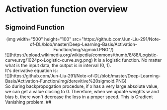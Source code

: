 # Activation function overview

## Sigmoind Function
  <div align=center>(img width="500" height="100" src="https://github.com/Jun-Liu-291/Note-of-DL/blob/master/Deep-Learning-Basis/Activation-Function/img/sigmoid.PNG"/)</div>
  ![](https://upload.wikimedia.org/wikipedia/commons/thumb/8/88/Logistic-curve.svg/1024px-Logistic-curve.svg.png)
  It is a logistic function. No matter what is the input data, the output is in interval (0, 1). <br> It's derivative equation is:<br>
  ![](https://github.com/Jun-Liu-291/Note-of-DL/blob/master/Deep-Learning-Basis/Activation-Function/img/derevitive%20sigmoid.PNG)<br>
  So during backpropogation procedure, if x has a very large absolute value, we can get a value closing to 0. Therefore, when we update weights w and bias b, there won't decrease the loss in a proper speed. This is Gradient Vanishing problem.
## 
